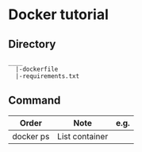# Docker tutorial

## Directory
```
____
  |-dockerfile
  |-requirements.txt
```
## Command
|Order|Note|e.g.|
|---|---|---|
|docker ps|List container|
